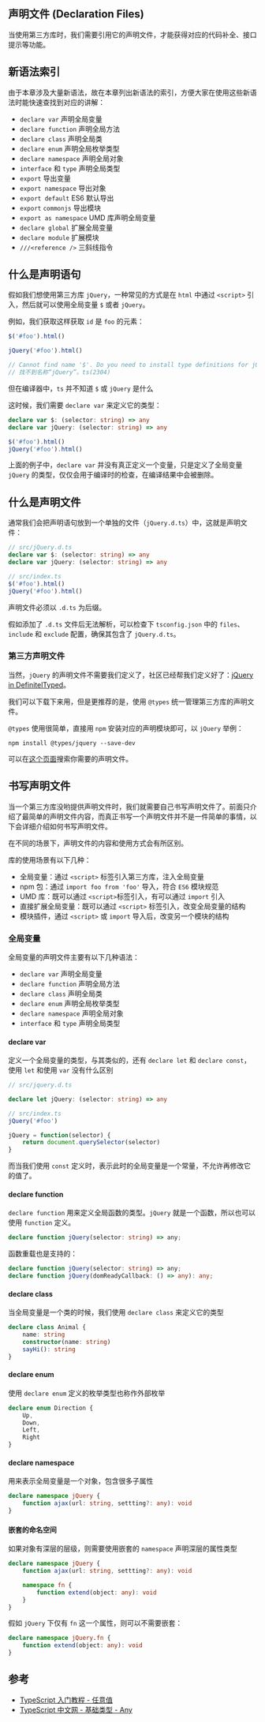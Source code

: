 ## 声明文件 (Declaration Files)

当使用第三方库时，我们需要引用它的声明文件，才能获得对应的代码补全、接口提示等功能。

## 新语法索引

由于本章涉及大量新语法，故在本章列出新语法的索引，方便大家在使用这些新语法时能快速查找到对应的讲解：

-   `declare var` 声明全局变量
-   `declare function` 声明全局方法
-   `declare class` 声明全局类
-   `declare enum` 声明全局枚举类型
-   `declare namespace` 声明全局对象
-   `interface` 和 `type` 声明全局类型
-   `export` 导出变量
-   `export namespace` 导出对象
-   `export default` ES6 默认导出
-   `export` `commonjs` 导出模块
-   `export as namespace` UMD 库声明全局变量
-   `declare global` 扩展全局变量
-   `declare module` 扩展模块
-   `///<reference />` 三斜线指令

## 什么是声明语句

假如我们想使用第三方库 `jQuery`，一种常见的方式是在 `html` 中通过 `<script>` 引入，然后就可以使用全局变量 `$` 或者 `jQuery`。

例如，我们获取这样获取 `id` 是 `foo` 的元素：

```javascript
$('#foo').html()

jQuery('#foo').html()

// Cannot find name '$'. Do you need to install type definitions for jQuery? Try `npm i @types/jquery`.ts(2581)
// 找不到名称“jQuery”。ts(2304)
```

但在编译器中，`ts` 并不知道 `$` 或 `jQuery` 是什么

这时候，我们需要 `declare var` 来定义它的类型：

```typescript
declare var $: (selector: string) => any
declare var jQuery: (selector: string) => any

$('#foo').html()
jQuery('#foo').html()
```

上面的例子中，`declare var` 并没有真正定义一个变量，只是定义了全局变量 `jQuery` 的类型，仅仅会用于编译时的检查，在编译结果中会被删除。

## 什么是声明文件

通常我们会把声明语句放到一个单独的文件（`jQuery.d.ts`）中，这就是声明文件：

```typescript
// src/jQuery.d.ts
declare var $: (selector: string) => any
declare var jQuery: (selector: string) => any
```

```typescript
// src/index.ts
$('#foo').html()
jQuery('#foo').html()
```

声明文件必须以 `.d.ts` 为后缀。

假如添加了 `.d.ts` 文件后无法解析，可以检查下 `tsconfig.json` 中的 `files`、`include` 和 `exclude` 配置，确保其包含了 `jQuery.d.ts`。

### 第三方声明文件

当然，`jQuery` 的声明文件不需要我们定义了，社区已经帮我们定义好了：[jQuery in DefinitelTyped](https://github.com/DefinitelyTyped/DefinitelyTyped/blob/master/types/jquery/index.d.ts)。

我们可以下载下来用，但是更推荐的是，使用 `@types` 统一管理第三方库的声明文件。

`@types` 使用很简单，直接用 `npm` 安装对应的声明模块即可，以 `jQuery` 举例：

```shell
npm install @types/jquery --save-dev
```

可以在[这个页面](https://microsoft.github.io/TypeSearch/)搜索你需要的声明文件。

## 书写声明文件

当一个第三方库没哟提供声明文件时，我们就需要自己书写声明文件了。前面只介绍了最简单的声明文件内容，而真正书写一个声明文件并不是一件简单的事情，以下会详细介绍如何书写声明文件。

在不同的场景下，声明文件的内容和使用方式会有所区别。

库的使用场景有以下几种：

-   全局变量：通过 `<script>` 标签引入第三方库，注入全局变量
-   npm 包：通过 `import foo from 'foo'` 导入，符合 `ES6` 模块规范
-   UMD 库：既可以通过 `<script>`标签引入，有可以通过 `import` 引入
-   直接扩展全局变量：既可以通过 `<script>` 标签引入，改变全局变量的结构
-   模块插件，通过 `<script>` 或 `import` 导入后，改变另一个模块的结构

### 全局变量

全局变量的声明文件主要有以下几种语法：

-   `declare var` 声明全局变量
-   `declare function` 声明全局方法
-   `declare class` 声明全局类
-   `declare enum` 声明全局枚举类型
-   `declare namespace` 声明全局对象
-   `interface` 和 `type` 声明全局类型

#### declare var

定义一个全局变量的类型，与其类似的，还有 `declare let` 和 `declare const`，使用 `let` 和使用 `var` 没有什么区别

```typescript
// src/jquery.d.ts

declare let jQuery: (selector: string) => any
```

```typescript
// src/index.ts
jQuery('#foo')

jQuery = function(selector) {
    return document.querySelector(selector)
}
```

而当我们使用 `const` 定义时，表示此时的全局变量是一个常量，不允许再修改它的值了。

#### declare function

`declare function` 用来定义全局函数的类型。`jQuery` 就是一个函数，所以也可以使用 `function` 定义。

```typescript
declare function jQuery(selector: string) => any;
```

函数重载也是支持的：

```typescript
declare function jQuery(selector: string) => any;
declare function jQuery(domReadyCallback: () => any): any;
```

#### declare class

当全局变量是一个类的时候，我们使用 `declare class` 来定义它的类型

```typescript
declare class Animal {
    name: string
    constructor(name: string)
    sayHi(): string
}
```

#### declare enum

使用 `declare enum` 定义的枚举类型也称作外部枚举

```typescript
declare enum Direction {
    Up,
    Down,
    Left,
    Right
}
```

#### declare namespace

用来表示全局变量是一个对象，包含很多子属性

```typescript
declare namespace jQuery {
    function ajax(url: string, settting?: any): void
}
```

#### 嵌套的命名空间

如果对象有深层的层级，则需要使用嵌套的 `namespace` 声明深层的属性类型

```typescript
declare namespace jQuery {
    function ajax(url: string, settting?: any): void

    namespace fn {
        function extend(object: any): void
    }
}
```

假如 `jQuery` 下仅有 `fn` 这一个属性，则可以不需要嵌套：

```typescript
declare namespace jQuery.fn {
    function extend(object: any): void
}
```

####

## 参考

-   [TypeScript 入门教程 - 任意值](https://ts.xcatliu.com/basics/any)
-   [TypeScript 中文网 - 基础类型 - Any](https://www.tslang.cn/docs/handbook/basic-types.html)
